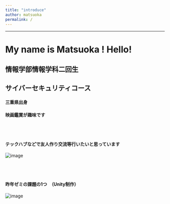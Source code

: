 ```yaml
---
title: "introduce"
author: matsuoka
permalink: /
---
```







---
<!--
以下テンプレート

# 見出し1
## 見出し2
### 見出し3
#### 見出し4
##### 見出し5
###### 見出し6
-->
# My name is Matsuoka ! Hello!
## 情報学部情報学科二回生　　
## サイバーセキュリティコース
#### 三重県出身
#### 映画鑑賞が趣味です
<br>
<br>

<!--
改行は、行末に半角スペースを2個いれる
次の行

[リンク](https://www.google.co.jp/)

**太字**

> 引用
>> 多重引用


- 箇条書きリスト
  - ネスト
    - さらにネスト


1. 番号付きリスト
   1. ネスト
      1. さらにネスト
1. 番号なしリスト

| 列1  | 列2  |
|-----|-----|
| 内容  | 内容  |
| 内容  | 内容  |
![image](/GHPages_WebSite1/assets/images/logo-150.png)
-->
#### テックハブなどで友人作り交流等行いたいと思っています
![image](https://github.com/mmmm0123/GHPages_WebSite1/blob/main/assets/images/logo-150.png?raw=true)
<br>
<br>
<br>
<br>
#### 昨年ゼミの課題の1つ　（Unity制作）
![image](/GHPages_WebSite1/assets/images/スクリーンショット%202023-05-02%2019.34.17.png?raw=true)
